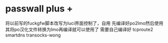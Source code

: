 # passwall plus +

将以前写的fuckgfw脚本改写为luci界面控制了，自用
先编译好po2lmo然后使用其将po汉化文件转换为lmo再编译就可以使用了
需要自己编译好 tcproute2 smartdns transocks-wong
